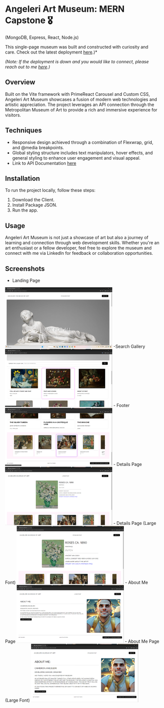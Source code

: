 # Angeleri Art Museum: MERN Capstone 🎖️ 
(MongoDB, Express, React, Node.js)

This single-page museum was built and constructed with curiosity and care. Check out the latest deployment [here](https://cangeleri.github.io/Angeleri_Art_Museum/).)*

*(Note: If the deployment is down and you would like to connect, please reach out to me [here](https://www.linkedin.com/in/cameron-angeleri/).)*

## Overview

Built on the Vite framework with PrimeReact Carousel and Custom CSS, Angeleri Art Museum showcases a fusion of modern web technologies and artistic appreciation. The project leverages an API connection through the Metropolitan Museum of Art to provide a rich and immersive experience for visitors.

## Techniques

- Responsive design achieved through a combination of Flexwrap, grid, and @media breakpoints.
- Global styling structure includes text manipulators, hover effects, and general styling to enhance user engagement and visual appeal.
- Link to API Documentation [here](https://github.com/metmuseum/openaccess)

## Installation

To run the project locally, follow these steps:
1. Download the Client.
2. Install Package JSON.
3. Run the app.

## Usage

Angeleri Art Museum is not just a showcase of art but also a journey of learning and connection through web development skills. Whether you're an art enthusiast or a fellow developer, feel free to explore the museum and connect with me via LinkedIn for feedback or collaboration opportunities.

## Screenshots

- Landing Page 
<img src="./client/src/assets/screenshots/Screenshot_Landing.png" width="350" title="Footer">
-Search Gallery 
<img src="./client/src/assets/screenshots/Screenshot_SearchGallery.png" width="350" title="Footer">
- Footer 
<img src="./client/src/assets/screenshots/Screenshot_LandingFooter.png" width="350" title="Footer">
- Details Page 
<img src="./client/src/assets/screenshots/Screenshot_ArtDetailsPage.png" width="350" title="Footer">
- Details Page (Large Font) 
<img src="./client/src/assets/screenshots/Screenshot_ArtDetailsPageLRG.png" width="350" title="Footer">
- About Me Page
<img src="./client/src/assets/screenshots/Screenshot_AboutMe.png" width="350" title="Footer">
- About Me Page (Large Font)
<img src="./client/src/assets/screenshots/Screenshot_AboutMeLRG.png" width="350" title="Footer">



